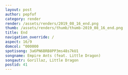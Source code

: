 ```yaml
---
layout: post
author: pepfof
category: render
render: /assets/renders/2019_08_16_end.png
thumb: /assets/renders/thumb/thumb-2019_08_16_end.png
title: End
navigation_override: /
aspect: 16/9
domcol: ^000000
spotisong: 3a6PN6BRB8PP3ms48s7kU1
songname: Empire Ants (feat. Little Dragon)
songautr: Gorillaz, Little Dragon
postid: 41
---
```


<!--USER BEGIN 1-->

<!--USER END 1-->

<!--more-->
<!--USER BEGIN 2-->

<!--USER END 2-->

